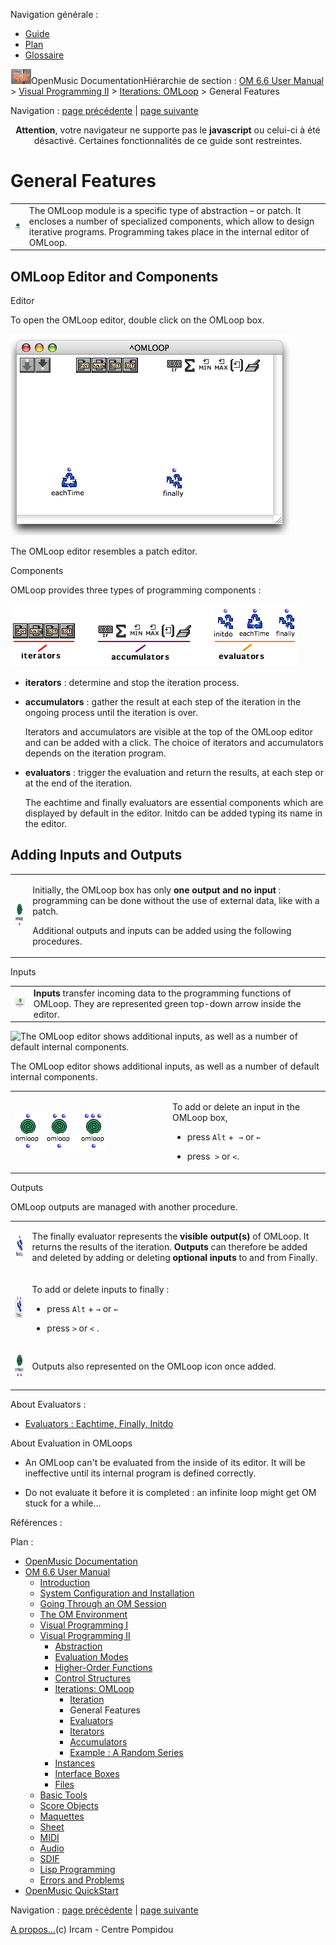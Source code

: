 <div id="tplf" class="tplPage">

<div id="tplh">

<span class="hidden">Navigation générale : </span>

  - [<span>Guide</span>](OM-Documentation.md)
  - [<span>Plan</span>](OM-Documentation_1.md)
  - [<span>Glossaire</span>](OM-Documentation_2.md)

</div>

<div id="tplt">

![empty.gif](../tplRes/page/empty.gif)![logoom1.png](../res/logoom1.png)<span class="tplTi">OpenMusic
Documentation</span><span class="sw_outStack_navRoot"><span class="hidden">Hiérarchie
de section : </span>[<span>OM 6.6 User
Manual</span>](OM-User-Manual.md)<span class="stkSep"> \>
</span>[<span>Visual Programming
II</span>](AdvancedVisualProgramming.md)<span class="stkSep"> \>
</span>[<span>Iterations: OMLoop</span>](OMLoop.md)<span class="stkSep">
\> </span><span class="stkSel_yes"><span>General
Features</span></span></span>

</div>

<div class="tplNav">

<span class="hidden">Navigation : </span>[<span>page
précédente</span>](LoopIntro.md "page précédente(Iteration)")<span class="hidden">
| </span>[<span>page
suivante</span>](LoopEvaluators.md "page suivante(Evaluators)")

</div>

<div id="tplc" class="tplc_out_yes">

<div style="text-align: center;">

**Attention**, votre navigateur ne supporte pas le **javascript** ou
celui-ci à été désactivé. Certaines fonctionnalités de ce guide sont
restreintes.

</div>

<div class="headCo">

# <span>General Features</span>

<div class="headCo_co">

<div>

<div class="infobloc">

<div class="txt">

|                                                                                   |                                                                                                                                                                                                                     |
| --------------------------------------------------------------------------------- | ------------------------------------------------------------------------------------------------------------------------------------------------------------------------------------------------------------------- |
| <span class="iconButton_tim">![omloop2\_icon.png](../res/omloop2_icon.png)</span> | The OMLoop module is a specific type of abstraction – or patch. It encloses a number of specialized components, which allow to design iterative programs. Programming takes place in the internal editor of OMLoop. |

</div>

</div>

<div class="part">

## <span>OMLoop Editor and Components</span>

<div class="part_co">

<div class="infobloc">

<div class="infobloc_ti">

<span>Editor</span>

</div>

<div class="txt">

To open the OMLoop editor, double click on the OMLoop box.

</div>

<div class="caption">

<div class="caption_co">

![The OMLoop editor resembles a patch editor.](../res/loopeditor.png)

</div>

<div class="caption_ti">

The OMLoop editor resembles a patch editor.

</div>

</div>

</div>

<div class="infobloc">

<div class="infobloc_ti">

<span>Components</span>

</div>

<div class="txt">

OMLoop provides three types of programming components :

</div>

<div class="caption">

<div class="caption_co">

![loopcomponents1.png](../res/loopcomponents1.png)

</div>

</div>

<div class="txt">

  - **iterators** : determine and stop the iteration process.

  - **accumulators** : gather the result at each step of the iteration
    in the ongoing process until the iteration is over.
    
    Iterators and accumulators are visible at the top of the OMLoop
    editor and can be added with a click. The choice of iterators and
    accumulators depends on the iteration program.

<!-- end list -->

  - **evaluators** : trigger the evaluation and return the results, at
    each step or at the end of the iteration.
    
    The eachtime and finally evaluators are essential components which
    are displayed by default in the editor. Initdo can be added typing
    its name in the editor.

</div>

</div>

</div>

</div>

<div class="part">

## <span>Adding Inputs and Outputs</span>

<div class="part_co">

<div class="infobloc">

<div class="txt">

<table>
<tbody>
<tr class="odd">
<td><p><span class="iconButton_tim"><img src="../res/omloop2_icon.png" class="sfile_icon-png_icon-gif_icon" width="31" height="36" alt="omloop2_icon.png" /></span></p></td>
<td><p>Initially, the OMLoop box has only <strong>one output</strong> <strong>and no input</strong> : programming can be done without the use of external data, like with a patch.</p>
<p>Additional outputs and inputs can be added using the following procedures.</p></td>
</tr>
</tbody>
</table>

</div>

</div>

<div class="infobloc">

<div class="infobloc_ti">

<span>Inputs</span>

</div>

<div class="txt">

|                                                                                       |                                                                                                                                        |
| ------------------------------------------------------------------------------------- | -------------------------------------------------------------------------------------------------------------------------------------- |
| <span class="iconButton_tim">![inputloop\_icon.png](../res/inputloop_icon.png)</span> | **Inputs** transfer incoming data to the programming functions of OMLoop. They are represented green top-down arrow inside the editor. |

</div>

<div class="caption">

<div class="caption_co">

![The OMLoop editor shows additional inputs, as well as a number of
default internal components.](../res/addinputsloop.png)

</div>

<div class="caption_ti">

The OMLoop editor shows additional inputs, as well as a number of
default internal components.

</div>

</div>

<div class="txtRes">

<table>
<colgroup>
<col style="width: 50%" />
<col style="width: 50%" />
</colgroup>
<tbody>
<tr class="odd">
<td><div class="caption">
<div class="caption_co">
<img src="../res/omloop-box.png" width="145" height="60" alt="omloop-box.png" />
</div>
</div></td>
<td><div class="dk_txtRes_txt txt">
<p><strong></strong> To add or delete an input in the OMLoop box,</p>
<ul>
<li><p>press <code class="keyboard_tl">Alt</code> +  <code class="keyboard_tl">→</code> or <code class="keyboard_tl">←</code></p></li>
<li><p>press  <code class="keyboard_tl">&gt;</code> or <code class="keyboard_tl">&lt;</code>.</p></li>
</ul>
</div></td>
</tr>
</tbody>
</table>

</div>

</div>

<div class="infobloc">

<div class="infobloc_ti">

<span>Outputs</span>

</div>

<div class="txt">

OMLoop outputs are managed with another procedure.

</div>

<div class="txt">

<table>
<tbody>
<tr class="odd">
<td><p><span class="iconButton_tim"><img src="../res/finally-box_icon.png" class="sfile_icon-png_icon-gif_icon" width="31" height="38" alt="finally-box_icon.png" /></span></p></td>
<td><p>The finally evaluator represents the <strong>visible output(s)</strong> of OMLoop. It returns the results of the iteration. <strong>Outputs</strong> can therefore be added and deleted by adding or deleting <strong>optional inputs</strong> to and from Finally.</p></td>
</tr>
<tr class="even">
<td><p><span class="iconButton_tim"><img src="../res/finally-box2_icon.png" class="sfile_icon-png_icon-gif_icon" width="45" height="39" alt="finally-box2_icon.png" /></span></p></td>
<td><p>To add or delete inputs to finally :</p>
<ul>
<li><p>press <code class="keyboard_tl">Alt</code> + <code class="keyboard_tl">→</code> or <code class="keyboard_tl">← </code></p></li>
<li><p>press <code class="keyboard_tl">&gt;</code> or <code class="keyboard_tl">&lt;</code> .</p></li>
</ul></td>
</tr>
<tr class="odd">
<td><p><span class="iconButton_tim"><img src="../res/addoutloop_icon.png" class="sfile_icon-png_icon-gif_icon" width="29" height="37" alt="addoutloop_icon.png" /></span></p></td>
<td><p>Outputs also represented on the OMLoop icon once added.</p></td>
</tr>
</tbody>
</table>

</div>

<div class="linkSet">

<div class="linkSet_ti">

<span>About Evaluators :</span>

</div>

<div class="linkUL">

  - [<span>Evaluators : Eachtime, Finally,
    Initdo</span>](LoopEvaluators.md)

</div>

</div>

</div>

<div class="bloc warning">

<div class="bloc_ti warning_ti">

<span>About Evaluation in OMLoops</span>

</div>

<div class="txt">

  - An OMLoop can't be evaluated from the inside of its editor. It will
    be ineffective until its internal program is defined correctly.

  - Do not evaluate it before it is completed : an infinite loop might
    get OM stuck for a while...

</div>

</div>

</div>

</div>

</div>

</div>

</div>

<span class="hidden">Références : </span>

</div>

<div id="tplo" class="tplo_out_yes">

<div class="tplOTp">

<div class="tplOBm">

<div id="mnuFrm">

<span class="hidden">Plan :</span>

<div id="mnuFrmUp" onmouseout="menuScrollTiTask.fSpeed=0;" onmouseover="if(menuScrollTiTask.fSpeed&gt;=0) {menuScrollTiTask.fSpeed=-2; scTiLib.addTaskNow(menuScrollTiTask);}" onclick="menuScrollTiTask.fSpeed-=2;" style="display: none;">

<span id="mnuFrmUpLeft">[](#)</span><span id="mnuFrmUpCenter"></span><span id="mnuFrmUpRight"></span>

</div>

<div id="mnuScroll">

  - [<span>OpenMusic Documentation</span>](OM-Documentation.md)
  - [<span>OM 6.6 User Manual</span>](OM-User-Manual.md)
      - [<span>Introduction</span>](00-Sommaire.md)
      - [<span>System Configuration and
        Installation</span>](Installation.md)
      - [<span>Going Through an OM Session</span>](Goingthrough.md)
      - [<span>The OM Environment</span>](Environment.md)
      - [<span>Visual Programming I</span>](BasicVisualProgramming.md)
      - [<span>Visual Programming
        II</span>](AdvancedVisualProgramming.md)
          - [<span>Abstraction</span>](Abstraction.md)
          - [<span>Evaluation Modes</span>](EvalModes.md)
          - [<span>Higher-Order Functions</span>](HighOrder.md)
          - [<span>Control Structures</span>](Control.md)
          - [<span>Iterations: OMLoop</span>](OMLoop.md)
              - [<span>Iteration</span>](LoopIntro.md)
              - <span id="i2" class="outLeftSel_yes"><span>General
                Features</span></span>
              - [<span>Evaluators</span>](LoopEvaluators.md)
              - [<span>Iterators</span>](LoopIterators.md)
              - [<span>Accumulators</span>](LoopAccumulators.md)
              - [<span>Example : A Random Series</span>](LoopExample.md)
          - [<span>Instances</span>](Instances.md)
          - [<span>Interface Boxes</span>](InterfaceBoxes.md)
          - [<span>Files</span>](Files.md)
      - [<span>Basic Tools</span>](BasicObjects.md)
      - [<span>Score Objects</span>](ScoreObjects.md)
      - [<span>Maquettes</span>](Maquettes.md)
      - [<span>Sheet</span>](Sheet.md)
      - [<span>MIDI</span>](MIDI.md)
      - [<span>Audio</span>](Audio.md)
      - [<span>SDIF</span>](SDIF.md)
      - [<span>Lisp Programming</span>](Lisp.md)
      - [<span>Errors and Problems</span>](errors.md)
  - [<span>OpenMusic QuickStart</span>](QuickStart-Chapters.md)

</div>

<div id="mnuFrmDown" onmouseout="menuScrollTiTask.fSpeed=0;" onmouseover="if(menuScrollTiTask.fSpeed&lt;=0) {menuScrollTiTask.fSpeed=2; scTiLib.addTaskNow(menuScrollTiTask);}" onclick="menuScrollTiTask.fSpeed+=2;" style="display: none;">

<span id="mnuFrmDownLeft">[](#)</span><span id="mnuFrmDownCenter"></span><span id="mnuFrmDownRight"></span>

</div>

</div>

</div>

</div>

</div>

<div class="tplNav">

<span class="hidden">Navigation : </span>[<span>page
précédente</span>](LoopIntro.md "page précédente(Iteration)")<span class="hidden">
| </span>[<span>page
suivante</span>](LoopEvaluators.md "page suivante(Evaluators)")

</div>

<div id="tplb">

[<span>A propos...</span>](OM-Documentation_3.md)(c) Ircam - Centre
Pompidou

</div>

</div>
